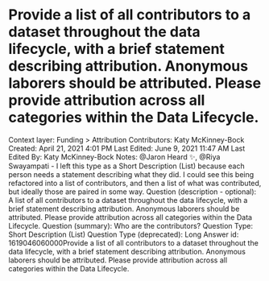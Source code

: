 # Provide a list of all contributors to a dataset throughout the data lifecycle, with a brief statement describing attribution. Anonymous laborers should be attributed. Please provide attribution across all categories within the Data Lifecycle.

Context layer: Funding > Attribution
Contributors: Katy McKinney-Bock
Created: April 21, 2021 4:01 PM
Last Edited: June 9, 2021 11:47 AM
Last Edited By: Katy McKinney-Bock
Notes: @Jaron Heard ✨, @Riya Swayampati - I left this type as a Short Description (List) because each person needs a statement describing what they did. I could see this  being refactored into a list of contributors, and then a list of what was contributed, but ideally those are paired in some way. 
Question (description - optional): A list of all contributors to a dataset throughout the data lifecycle, with a brief statement describing attribution. Anonymous laborers should be attributed. Please provide attribution across all categories within the Data Lifecycle.
Question (summary): Who are the contributors?
Question Type: Short Description (List)
Question Type (deprecated): Long Answer
id: 1619046060000Provide a list of all contributors to a dataset throughout the data lifecycle, with a brief statement describing attribution. Anonymous laborers should be attributed. Please provide attribution across all categories within the Data Lifecycle.